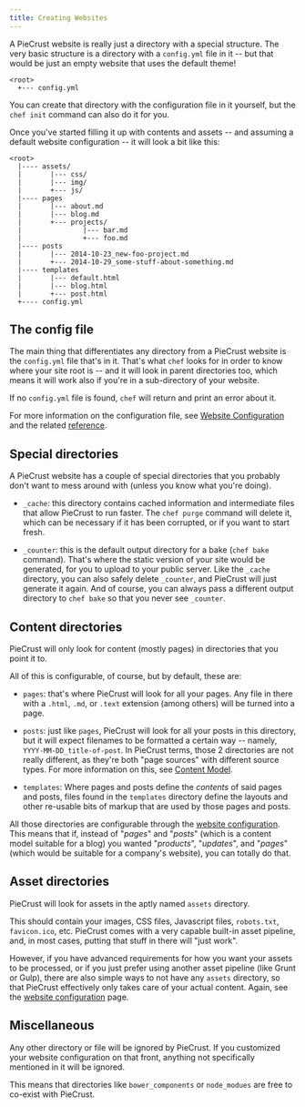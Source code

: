 ```yaml
---
title: Creating Websites
---
```


A PieCrust website is really just a directory with a special structure. The very
basic structure is a directory with a `config.yml` file in it -- but that would
be just an empty website that uses the default theme!

    <root>
      +--- config.yml

You can create that directory with the configuration file in it yourself, but
the `chef init` command can also do it for you.

Once you've started filling it up with contents and assets -- and assuming a
default website configuration -- it will look a bit like this:

    <root>
      |---- assets/
      |       |--- css/
      |       |--- img/
      |       +--- js/
      |---- pages
      |       |--- about.md
      |       |--- blog.md
      |       +--- projects/
      |               |--- bar.md
      |               +--- foo.md
      |---- posts
      |       |--- 2014-10-23_new-foo-project.md
      |       +--- 2014-10-29_some-stuff-about-something.md
      |---- templates
      |       |--- default.html
      |       |--- blog.html
      |       +--- post.html
      +---- config.yml



## The config file

The main thing that differentiates any directory from a PieCrust website is the
`config.yml` file that's in it. That's what `chef` looks for in order to know
where your site root is -- and it will look in parent directories too, which
means it will work also if you're in a sub-directory of your website.

If no `config.yml` file is found, `chef` will return and print an error about
it.

For more information on the configuration file, see [Website Configuration][1]
and the related [reference][2].

[1]: {{docurl('general/website-configuration')}}
[2]: {{docurl('reference/website-configuration')}}


## Special directories

A PieCrust website has a couple of special directories that you probably don't
want to mess around with (unless you know what you're doing).

* `_cache`: this directory contains cached information and intermediate files
  that allow PieCrust to run faster. The `chef purge` command will delete it,
  which can be necessary if it has been corrupted, or if you want to start
  fresh.

* `_counter`: this is the default output directory for a bake (`chef bake`
  command). That's where the static version of your site would be generated, for
  you to upload to your public server. Like the `_cache` directory, you can also
  safely delete `_counter`, and PieCrust will just generate it again. And of
  course, you can always pass a different output directory to `chef bake` so
  that you never see `_counter`.


## Content directories

PieCrust will only look for content (mostly pages) in directories that you point
it to.

All of this is configurable, of course, but by default, these are:

* `pages`: that's where PieCrust will look for all your pages. Any file in there
  with a `.html`, `.md`, or `.text` extension (among others) will be turned into
  a page.

* `posts`: just like `pages`, PieCrust will look for all your posts in this
  directory, but it will expect filenames to be formatted a certain way --
  namely, `YYYY-MM-DD_title-of-post`. In PieCrust terms, those 2 directories are
  not really different, as they're both "page sources" with different source
  types. For more information on this, see [Content Model][3].

* `templates`: Where pages and posts define the _contents_ of said pages and
  posts, files found in the `templates` directory define the layouts and other
  re-usable bits of markup that are used by those pages and posts.

All those directories are configurable through the [website configuration][1].
This means that if, instead of "_pages_" and "_posts_" (which is a content model
suitable for a blog) you wanted "_products_", "_updates_", and "_pages_" (which would be
suitable for a company's website), you can totally do that.


## Asset directories

PieCrust will look for assets in the aptly named `assets` directory.

This should contain your images, CSS files, Javascript files, `robots.txt`,
`favicon.ico`, etc.  PieCrust comes with a very capable built-in asset pipeline,
and, in most cases, putting that stuff in there will "just work".

However, if you have advanced requirements for how you want your assets to be
processed, or if you just prefer using another asset pipeline (like Grunt or
Gulp), there are also simple ways to not have any `assets` directory, so that
PieCrust effectively only takes care of your actual content. Again, see the
[website configuration][1] page.


## Miscellaneous

Any other directory or file will be ignored by PieCrust. If you customized
your website configuration on that front, anything not specifically mentioned in
it will be ignored.

This means that directories like `bower_components` or `node_modues` are free to
co-exist with PieCrust.


[3]: {{docurl('content-model')}}

